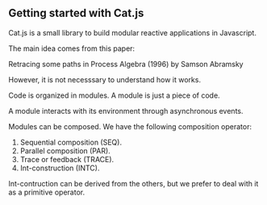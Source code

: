 ## Getting started with Cat.js

Cat.js is a small library to build modular reactive applications in Javascript.

The main idea comes from this paper: 

Retracing some paths in Process Algebra (1996) by Samson Abramsky

However, it is not necesssary to understand how it works.


Code is organized in modules. A module is just a piece of code.

A module interacts with its environment through asynchronous events.

Modules can be composed. We have the following composition operator:

1. Sequential composition (SEQ).
2. Parallel composition (PAR).
3. Trace or feedback (TRACE).
4. Int-construction (INTC).

Int-contruction can be derived from the others, but we prefer to deal with it as a primitive operator.